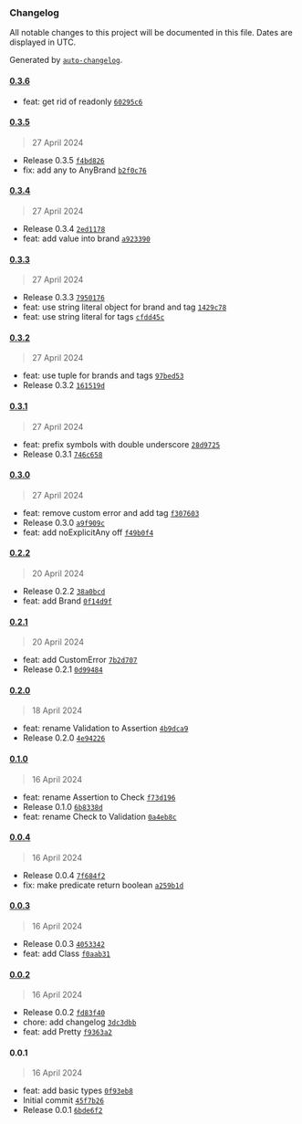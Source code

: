 ### Changelog

All notable changes to this project will be documented in this file. Dates are displayed in UTC.

Generated by [`auto-changelog`](https://github.com/CookPete/auto-changelog).

#### [0.3.6](https://github.com/the-minimal/types/compare/0.3.5...0.3.6)

- feat: get rid of readonly [`60295c6`](https://github.com/the-minimal/types/commit/60295c6f80b097731dca1e57e81f173cfffd6de2)

#### [0.3.5](https://github.com/the-minimal/types/compare/0.3.4...0.3.5)

> 27 April 2024

- Release 0.3.5 [`f4bd826`](https://github.com/the-minimal/types/commit/f4bd826090eccd42d209911c654e30feeacd16d7)
- fix: add any to AnyBrand [`b2f0c76`](https://github.com/the-minimal/types/commit/b2f0c76eed957d2f9a01bc54d9d4a9721a8a2234)

#### [0.3.4](https://github.com/the-minimal/types/compare/0.3.3...0.3.4)

> 27 April 2024

- Release 0.3.4 [`2ed1178`](https://github.com/the-minimal/types/commit/2ed11782d16c7e228a5124aff987f6d6f8d229cd)
- feat: add value into brand [`a923390`](https://github.com/the-minimal/types/commit/a923390aa37bdf70b0d958f9aefb2260de106850)

#### [0.3.3](https://github.com/the-minimal/types/compare/0.3.2...0.3.3)

> 27 April 2024

- Release 0.3.3 [`7950176`](https://github.com/the-minimal/types/commit/7950176423bf8121f57cdda3aeab36338fd4bcdf)
- feat: use string literal object for brand and tag [`1429c78`](https://github.com/the-minimal/types/commit/1429c78b58ac3fbb09039c9da95981c210af7272)
- feat: use string literal for tags [`cfdd45c`](https://github.com/the-minimal/types/commit/cfdd45c5e8e751055da526bb91e684f8a1a37177)

#### [0.3.2](https://github.com/the-minimal/types/compare/0.3.1...0.3.2)

> 27 April 2024

- feat: use tuple for brands and tags [`97bed53`](https://github.com/the-minimal/types/commit/97bed53b5fa551cf0f2f81b0bf027c5bc8affd01)
- Release 0.3.2 [`161519d`](https://github.com/the-minimal/types/commit/161519d98cdee8995b93057c60f61cafd3002f67)

#### [0.3.1](https://github.com/the-minimal/types/compare/0.3.0...0.3.1)

> 27 April 2024

- feat: prefix symbols with double underscore [`28d9725`](https://github.com/the-minimal/types/commit/28d9725aa6a2dd8af1e2b23d67b7b61ca0d35e46)
- Release 0.3.1 [`746c658`](https://github.com/the-minimal/types/commit/746c658b0a80d5df1c2d4d37df4337a50ab6bf2a)

#### [0.3.0](https://github.com/the-minimal/types/compare/0.2.2...0.3.0)

> 27 April 2024

- feat: remove custom error and add tag [`f307603`](https://github.com/the-minimal/types/commit/f3076032561fb876511e856a77bc4bf86c054668)
- Release 0.3.0 [`a9f909c`](https://github.com/the-minimal/types/commit/a9f909c110660dec6066bf9d7efbf96bb7b76ec7)
- feat: add noExplicitAny off [`f49b0f4`](https://github.com/the-minimal/types/commit/f49b0f4c016b40a730f7e477c9720fedb9771ddd)

#### [0.2.2](https://github.com/the-minimal/types/compare/0.2.1...0.2.2)

> 20 April 2024

- Release 0.2.2 [`38a0bcd`](https://github.com/the-minimal/types/commit/38a0bcdbda06449793914d718eb42808ffc7ea8f)
- feat: add Brand [`0f14d9f`](https://github.com/the-minimal/types/commit/0f14d9f41a028a2242e01d13f171db1a746336d8)

#### [0.2.1](https://github.com/the-minimal/types/compare/0.2.0...0.2.1)

> 20 April 2024

- feat: add CustomError [`7b2d707`](https://github.com/the-minimal/types/commit/7b2d707d5d46a93264c6efd55c61290f8c319412)
- Release 0.2.1 [`0d99484`](https://github.com/the-minimal/types/commit/0d99484b8c4d90724da28f92245a6989354242ce)

#### [0.2.0](https://github.com/the-minimal/types/compare/0.1.0...0.2.0)

> 18 April 2024

- feat: rename Validation to Assertion [`4b9dca9`](https://github.com/the-minimal/types/commit/4b9dca9e3d25c2626ad494a69c1fe6725d492704)
- Release 0.2.0 [`4e94226`](https://github.com/the-minimal/types/commit/4e94226b8451ce28e7e922f55aa4612b0fd8ee70)

#### [0.1.0](https://github.com/the-minimal/types/compare/0.0.4...0.1.0)

> 16 April 2024

- feat: rename Assertion to Check [`f73d196`](https://github.com/the-minimal/types/commit/f73d196a551b3fdd5d8c3a2bcb82027f884f33d2)
- Release 0.1.0 [`6b8338d`](https://github.com/the-minimal/types/commit/6b8338d3106491d7bbc45f4d1c8dd64a426ca359)
- feat: rename Check to Validation [`0a4eb8c`](https://github.com/the-minimal/types/commit/0a4eb8c6f33f75c42a6318d8dfe10dd1e69a5dba)

#### [0.0.4](https://github.com/the-minimal/types/compare/0.0.3...0.0.4)

> 16 April 2024

- Release 0.0.4 [`7f684f2`](https://github.com/the-minimal/types/commit/7f684f26fee9c21d2efdc1803933ea5524f6cbff)
- fix: make predicate return boolean [`a259b1d`](https://github.com/the-minimal/types/commit/a259b1d230da26f5c1c31f207d57e93a8b12148b)

#### [0.0.3](https://github.com/the-minimal/types/compare/0.0.2...0.0.3)

> 16 April 2024

- Release 0.0.3 [`4053342`](https://github.com/the-minimal/types/commit/405334249005e1caccfc6ae2061b637cf2a5f1d8)
- feat: add Class [`f0aab31`](https://github.com/the-minimal/types/commit/f0aab31f07a4ff55c62bf00826dd4427ef6c0ff0)

#### [0.0.2](https://github.com/the-minimal/types/compare/0.0.1...0.0.2)

> 16 April 2024

- Release 0.0.2 [`fd83f40`](https://github.com/the-minimal/types/commit/fd83f402e83353f2017b4f2da30bd15ca0c585b6)
- chore: add changelog [`3dc3dbb`](https://github.com/the-minimal/types/commit/3dc3dbb63bc9fe34441571a0591781fd1bb8ca7d)
- feat: add Pretty [`f9363a2`](https://github.com/the-minimal/types/commit/f9363a28ef48e54aef810c373451ceb5e745b633)

#### 0.0.1

> 16 April 2024

- feat: add basic types [`0f93eb8`](https://github.com/the-minimal/types/commit/0f93eb82481f0ea8e1b2cc79eae79e4856bc29ca)
- Initial commit [`45f7b26`](https://github.com/the-minimal/types/commit/45f7b267797ff3d8f0519bb8f30488a2af767675)
- Release 0.0.1 [`6bde6f2`](https://github.com/the-minimal/types/commit/6bde6f2038daa5f3ee8b87a6033f6d9e76fe162c)
